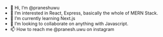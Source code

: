 - 👋 Hi, I’m @praneshuwu
- 👀 I’m interested in React, Express, basically the whole of MERN Stack.
- 🌱 I’m currently learning Next.js
- 💞️ I’m looking to collaborate on anything with Javascript.
- 📫 How to reach me @pranesh.uwu on instagram

<!---
praneshuwu/praneshuwu is a ✨ special ✨ repository because its `README.md` (this file) appears on your GitHub profile.
You can click the Preview link to take a look at your changes.
--->
